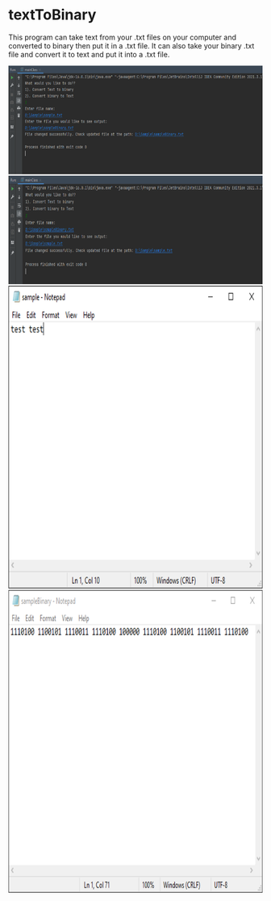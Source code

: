 # textToBinary
This program can take text from your .txt files on your computer and converted to binary then put it in a .txt file. 
It can also take your binary .txt file and convert it to text and put it into a .txt file. 

<img src="images/convert_to_Binary_1.PNG" width ="600" height="215" >
<img src="images/convert_to_Binary_2.PNG" width ="600" height="215" >
<img src="images/convert_to_Binary_3.PNG" width ="600" height="600" >
<img src="images/convert_to_Binary_4.PNG" width ="600" height="600" >
